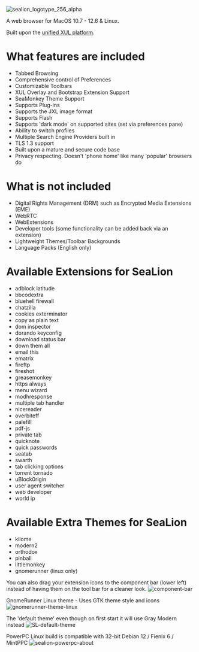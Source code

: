 
![sealion_logotype_256_alpha](https://github.com/wicknix/SeaLion/assets/39230578/91143f53-c942-40ed-b5f8-7cb752ab9187)

A web browser for MacOS 10.7 - 12.6 & Linux.

Built upon the [unified XUL platform](https://repo.palemoon.org/MoonchildProductions/UXP).

What features are included
=========================================================================

* Tabbed Browsing
* Comprehensive control of Preferences
* Customizable Toolbars
* XUL Overlay and Bootstrap Extension Support
* SeaMonkey Theme Support
* Supports Plug-ins
* Supports the JXL image format
* Supports Flash
* Supports 'dark mode' on supported sites (set via preferences pane)
* Ability to switch profiles
* Multiple Search Engine Providers built in
* TLS 1.3 support
* Built upon a mature and secure code base
* Privacy respecting. Doesn't 'phone home' like many 'popular' browsers do

What is not included
=========================================================================

* Digital Rights Management (DRM) such as Encrypted Media Extensions (EME)
* WebRTC
* WebExtensions
* Developer tools (some functionality can be added back via an extension)
* Lightweight Themes/Toolbar Backgrounds
* Language Packs (English only)


Available Extensions for SeaLion
======================
* adblock latitude
* bbcodextra
* bluehell firewall
* chatzilla
* cookies exterminator
* copy as plain text
* dom inspector
* dorando keyconfig
* download status bar
* down them all
* email this
* ematrix
* fireftp
* fireshot
* greasemonkey
* https always
* menu wizard
* modhresponse
* multiple tab handler
* nicereader
* overbiteff
* palefill
* pdf-js
* private tab
* quicknote
* quick passwords
* seatab
* swarth
* tab clicking options
* torrent tornado
* uBlock0rigin
* user agent switcher
* web developer
* world ip

Available Extra Themes for SeaLion
======================
* kilome
* modern2
* orthodox
* pinball
* littlemonkey
* gnomerunner (linux only)

You can also drag your extension icons to the component bar (lower left) instead of having them on the tool bar for a cleaner look.
![component-bar](https://github.com/wicknix/SeaLion/assets/39230578/946a5dac-dbf6-421b-b871-48056dc34621)

GnomeRunner Linux theme - Uses GTK theme style and icons
![gnomerunner-theme-linux](https://github.com/wicknix/SeaLion/assets/39230578/37e3a277-9918-4681-984f-50f2651b0747)

The 'default theme' even though on first start it will use Gray Modern instead
![SL-default-theme](https://github.com/wicknix/SeaLion/assets/39230578/5aa88392-c5e5-4646-a18d-e57a6bbee974)

PowerPC Linux build is compatible with 32-bit Debian 12 / Fienix 6 / MintPPC
![sealion-powerpc-about](https://github.com/wicknix/SeaLion/assets/39230578/84c5a83c-c174-4340-9e46-b99c32410d31)


